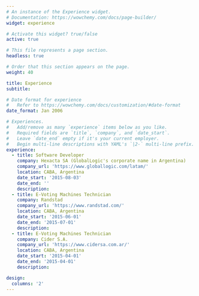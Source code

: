 ```yaml
---
# An instance of the Experience widget.
# Documentation: https://wowchemy.com/docs/page-builder/
widget: experience

# Activate this widget? true/false
active: true

# This file represents a page section.
headless: true

# Order that this section appears on the page.
weight: 40

title: Experience
subtitle:

# Date format for experience
#   Refer to https://wowchemy.com/docs/customization/#date-format
date_format: Jan 2006

# Experiences.
#   Add/remove as many `experience` items below as you like.
#   Required fields are `title`, `company`, and `date_start`.
#   Leave `date_end` empty if it's your current employer.
#   Begin multi-line descriptions with YAML's `|2-` multi-line prefix.
experience:
  - title: Software Developer
    company: Hexacta SA (GlobalLogic's corporate name in Argentina)
    company_url: 'https://www.globallogic.com/latam/'
    location: CABA, Argentina
    date_start: '2015-08-03'
    date_end: ''
    description:
  - title: E-Voting Machines Technician
    company: Randstad
    company_url: 'https://www.randstad.com/'
    location: CABA, Argentina
    date_start: '2015-06-01'
    date_end: '2015-07-01'
    description:
  - title: E-Voting Machines Technician
    company: Cider S.A.
    company_url: 'https://www.cidersa.com.ar/'
    location: CABA, Argentina
    date_start: '2015-04-01'
    date_end: '2015-04-01'
    description:

design:
  columns: '2'
---
```

